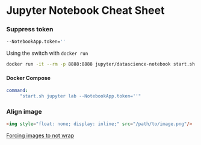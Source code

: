 # Jupyter Notebook Cheat Sheet

### Suppress token
```bash
--NotebookApp.token=''
```
Using the switch with `docker run`
```bash
docker run -it --rm -p 8888:8888 jupyter/datascience-notebook start.sh jupyter lab --NotebookApp.token=''
```
#### Docker Compose
```yaml
command:
     "start.sh jupyter lab --NotebookApp.token=''"
```

### Align image
```html
<img style="float: none; display: inline;" src="/path/to/image.png"/>
```
[Forcing images to not wrap](https://stackoverflow.com/a/3010853/6146580)
